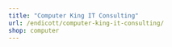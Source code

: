 ```yaml
---
title: "Computer King IT Consulting"
url: /endicott/computer-king-it-consulting/
shop: computer
---
```

